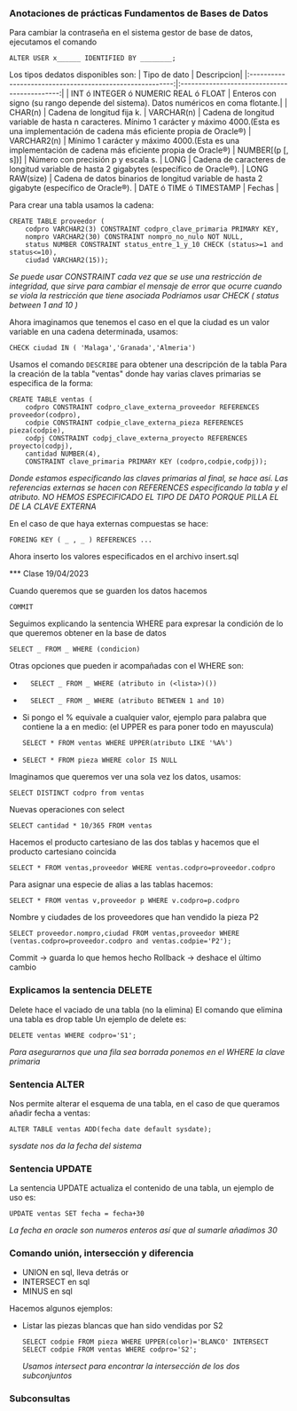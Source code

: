 ### Anotaciones de prácticas Fundamentos de Bases de Datos
Para cambiar la contraseña en el sistema gestor de base de datos, ejecutamos el comando
``` 
ALTER USER x______ IDENTIFIED BY ________;
```

Los tipos dedatos disponibles son:
| Tipo de dato | Descripcion| 
|:--------------------------------------------------------:|:--------------------------------------------:|
| INT ó INTEGER ó NUMERIC REAL ó FLOAT | Enteros con signo (su rango depende del sistema). Datos numéricos en coma flotante.|
| CHAR(n) | Cadena de longitud fija k.
| VARCHAR(n) |  Cadena de longitud variable de hasta n caracteres. Mínimo 1 carácter y máximo 4000.(Esta es una implementación de cadena más eficiente propia de Oracle®)
| VARCHAR2(n) | Mínimo 1 carácter y máximo 4000.(Esta es una implementación de cadena más eficiente propia de Oracle®)
| NUMBER[(p [, s])] | Número con precisión p y escala s.
| LONG | Cadena de caracteres de longitud variable de hasta 2 gigabytes (específico de Oracle®).
| LONG RAW(size) | Cadena de datos binarios de longitud variable de hasta 2 gigabyte (específico de Oracle®).
| DATE ó TIME ó TIMESTAMP | Fechas |

Para crear una tabla usamos la cadena: 
```
CREATE TABLE proveedor (
    codpro VARCHAR2(3) CONSTRAINT codpro_clave_primaria PRIMARY KEY,
    nompro VARCHAR2(30) CONSTRAINT nompro_no_nulo NOT NULL,
    status NUMBER CONSTRAINT status_entre_1_y_10 CHECK (status>=1 and status<=10),
    ciudad VARCHAR2(15));
```
*Se puede usar CONSTRAINT cada vez que se use una restricción de integridad, que sirve para cambiar el mensaje de error que ocurre cuando se viola la restricción que tiene asociada* 
*Podríamos usar CHECK ( status between 1 and 10 )*  

Ahora imaginamos que tenemos el caso en el que la ciudad es un valor variable en una cadena determinada, usamos: 
```
CHECK ciudad IN ( 'Malaga','Granada','Almeria')
```
Usamos el comando `DESCRIBE` para obtener una descripción de la tabla 
Para la creación de la tabla "ventas" donde hay varias claves primarias se especifica de la forma: 
```
CREATE TABLE ventas (
    codpro CONSTRAINT codpro_clave_externa_proveedor REFERENCES  proveedor(codpro),
    codpie CONSTRAINT codpie_clave_externa_pieza REFERENCES  pieza(codpie),
    codpj CONSTRAINT codpj_clave_externa_proyecto REFERENCES proyecto(codpj),
    cantidad NUMBER(4),
    CONSTRAINT clave_primaria PRIMARY KEY (codpro,codpie,codpj));
```
*Donde estamos especificando las claves primarias al final, se hace así. Las referencias externas se hacen con REFERENCES especificando la tabla y el atributo. NO HEMOS ESPECIFICADO EL TIPO DE DATO PORQUE PILLA EL DE LA CLAVE EXTERNA*  

En el caso de que haya externas compuestas se hace: 
```
FOREING KEY ( _ , _ ) REFERENCES ...
```
Ahora inserto los valores especificados en el archivo insert.sql  

*** Clase 19/04/2023

Cuando queremos que se guarden los datos hacemos 
```
COMMIT
```
Seguimos explicando la sentencia WHERE para expresar la condición de lo que queremos obtener en la base de datos
```
SELECT _ FROM _ WHERE (condicion)
```
Otras opciones que pueden ir acompañadas con el WHERE son:  
* ```
    SELECT _ FROM _ WHERE (atributo in (<lista>)())
    ```
* ```
    SELECT _ FROM _ WHERE (atributo BETWEEN 1 and 10)
    ``` 
* Si pongo el % equivale a cualquier valor, ejemplo para palabra que contiene la a en medio: (el UPPER es para poner todo en mayuscula)
    ```
    SELECT * FROM ventas WHERE UPPER(atributo LIKE '%A%')
    ```
*   ```
    SELECT * FROM pieza WHERE color IS NULL
    ```
Imaginamos que queremos ver una sola vez los datos, usamos: 
```
SELECT DISTINCT codpro from ventas
```
Nuevas operaciones con select
```
SELECT cantidad * 10/365 FROM ventas
```
Hacemos el producto cartesiano de las dos tablas y hacemos que el producto cartesiano coincida
```
SELECT * FROM ventas,proveedor WHERE ventas.codpro=proveedor.codpro
```
Para asignar una especie de alias a las tablas hacemos:
```
SELECT * FROM ventas v,proveedor p WHERE v.codpro=p.codpro
```
Nombre y ciudades de los proveedores que han vendido la pieza P2
```
SELECT proveedor.nompro,ciudad FROM ventas,proveedor WHERE (ventas.codpro=proveedor.codpro and ventas.codpie='P2');
```  
Commit -> guarda lo que hemos hecho
Rollback -> deshace el último cambio
### Explicamos la sentencia DELETE
Delete hace el vaciado de una tabla (no la elimina)
El comando que elimina una tabla es drop table
Un ejemplo de delete es:
```
DELETE ventas WHERE codpro='S1';
```
*Para asegurarnos que una fila sea borrada ponemos en el WHERE la clave primaria*
### Sentencia ALTER 
Nos permite alterar el esquema de una tabla, en el caso de que queramos añadir fecha a ventas:
```
ALTER TABLE ventas ADD(fecha date default sysdate);
```
*sysdate nos da la fecha del sistema*
### Sentencia UPDATE
La sentencia UPDATE actualiza el contenido de una tabla, un ejemplo de uso es:
```
UPDATE ventas SET fecha = fecha+30
```
*La fecha en oracle son numeros enteros así que al sumarle añadimos 30*
### Comando unión, intersección y diferencia
* UNION en sql, lleva detrás or
* INTERSECT en sql
* MINUS en sql  

Hacemos algunos ejemplos: 
* Listar las piezas blancas que han sido vendidas por S2 
    ```
    SELECT codpie FROM pieza WHERE UPPER(color)='BLANCO' INTERSECT SELECT codpie FROM ventas WHERE codpro='S2';
    ```
    *Usamos intersect para encontrar la intersección de los dos subconjuntos*
### Subconsultas
